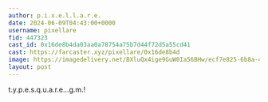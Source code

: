 ```yaml
---
author: p.i.x.e.l.l.a.r.e.
date: 2024-06-09T04:43:00+0000
username: pixellare
fid: 447323
cast_id: 0x16de8b4da03aa0a78754a75b7d44f72d5a55cd41
cast: https://farcaster.xyz/pixellare/0x16de8b4d
image: https://imagedelivery.net/BXluQx4ige9GuW0Ia56BHw/ecf7e825-6b8a-4336-5b59-5e0db8cffc00/original
layout: post
---
```


t.y.p.e.s.q.u.a.r.e...g.m.!

<img src='https://imagedelivery.net/BXluQx4ige9GuW0Ia56BHw/ecf7e825-6b8a-4336-5b59-5e0db8cffc00/original' alt='' referrerpolicy='no-referrer'/>
